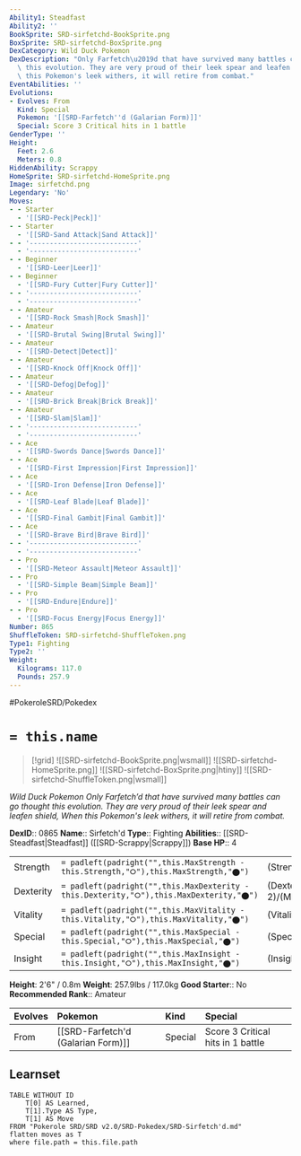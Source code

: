 ```yaml
---
Ability1: Steadfast
Ability2: ''
BookSprite: SRD-sirfetchd-BookSprite.png
BoxSprite: SRD-sirfetchd-BoxSprite.png
DexCategory: Wild Duck Pokemon
DexDescription: "Only Farfetch\u2019d that have survived many battles can go thought\
  \ this evolution. They are very proud of their leek spear and leafen shield, When\
  \ this Pokemon's leek withers, it will retire from combat."
EventAbilities: ''
Evolutions:
- Evolves: From
  Kind: Special
  Pokemon: '[[SRD-Farfetch''d (Galarian Form)]]'
  Special: Score 3 Critical hits in 1 battle
GenderType: ''
Height:
  Feet: 2.6
  Meters: 0.8
HiddenAbility: Scrappy
HomeSprite: SRD-sirfetchd-HomeSprite.png
Image: sirfetchd.png
Legendary: 'No'
Moves:
- - Starter
  - '[[SRD-Peck|Peck]]'
- - Starter
  - '[[SRD-Sand Attack|Sand Attack]]'
- - '---------------------------'
  - '---------------------------'
- - Beginner
  - '[[SRD-Leer|Leer]]'
- - Beginner
  - '[[SRD-Fury Cutter|Fury Cutter]]'
- - '---------------------------'
  - '---------------------------'
- - Amateur
  - '[[SRD-Rock Smash|Rock Smash]]'
- - Amateur
  - '[[SRD-Brutal Swing|Brutal Swing]]'
- - Amateur
  - '[[SRD-Detect|Detect]]'
- - Amateur
  - '[[SRD-Knock Off|Knock Off]]'
- - Amateur
  - '[[SRD-Defog|Defog]]'
- - Amateur
  - '[[SRD-Brick Break|Brick Break]]'
- - Amateur
  - '[[SRD-Slam|Slam]]'
- - '---------------------------'
  - '---------------------------'
- - Ace
  - '[[SRD-Swords Dance|Swords Dance]]'
- - Ace
  - '[[SRD-First Impression|First Impression]]'
- - Ace
  - '[[SRD-Iron Defense|Iron Defense]]'
- - Ace
  - '[[SRD-Leaf Blade|Leaf Blade]]'
- - Ace
  - '[[SRD-Final Gambit|Final Gambit]]'
- - Ace
  - '[[SRD-Brave Bird|Brave Bird]]'
- - '---------------------------'
  - '---------------------------'
- - Pro
  - '[[SRD-Meteor Assault|Meteor Assault]]'
- - Pro
  - '[[SRD-Simple Beam|Simple Beam]]'
- - Pro
  - '[[SRD-Endure|Endure]]'
- - Pro
  - '[[SRD-Focus Energy|Focus Energy]]'
Number: 865
ShuffleToken: SRD-sirfetchd-ShuffleToken.png
Type1: Fighting
Type2: ''
Weight:
  Kilograms: 117.0
  Pounds: 257.9
---
```


#PokeroleSRD/Pokedex

# `= this.name`

> [!grid]
> ![[SRD-sirfetchd-BookSprite.png|wsmall]]
> ![[SRD-sirfetchd-HomeSprite.png]]
> ![[SRD-sirfetchd-BoxSprite.png|htiny]]
> ![[SRD-sirfetchd-ShuffleToken.png|wsmall]]


*Wild Duck Pokemon*
*Only Farfetch’d that have survived many battles can go thought this evolution. They are very proud of their leek spear and leafen shield, When this Pokemon's leek withers, it will retire from combat.*

**DexID**:: 0865
**Name**:: Sirfetch'd
**Type**:: Fighting
**Abilities**:: [[SRD-Steadfast|Steadfast]] ([[SRD-Scrappy|Scrappy]])
**Base HP**:: 4

|           |                                                                                        |                                          |
| --------- | -------------------------------------------------------------------------------------- | ---------------------------------------- |
| Strength  | `= padleft(padright("",this.MaxStrength - this.Strength,"⭘"),this.MaxStrength,"⬤")`    | (Strength::3)/(MaxStrength::7)   |
| Dexterity | `= padleft(padright("",this.MaxDexterity - this.Dexterity,"⭘"),this.MaxDexterity,"⬤")` | (Dexterity:: 2)/(MaxDexterity::4) |
| Vitality  | `= padleft(padright("",this.MaxVitality - this.Vitality,"⭘"),this.MaxVitality,"⬤")`    | (Vitality::2)/(MaxVitality::5)   |
| Special   | `= padleft(padright("",this.MaxSpecial - this.Special,"⭘"),this.MaxSpecial,"⬤")`       | (Special::2)/(MaxSpecial::4)     |
| Insight   | `= padleft(padright("",this.MaxInsight - this.Insight,"⭘"),this.MaxInsight,"⬤")`       | (Insight::2)/(MaxInsight::5)     |

**Height**: 2'6" / 0.8m
**Weight**: 257.9lbs / 117.0kg
**Good Starter**:: No
**Recommended Rank**:: Amateur

| Evolves   | Pokemon                            | Kind    | Special                           |
|:----------|:-----------------------------------|:--------|:----------------------------------|
| From      | [[SRD-Farfetch'd (Galarian Form)]] | Special | Score 3 Critical hits in 1 battle |

## Learnset

```dataview
TABLE WITHOUT ID
    T[0] AS Learned,
    T[1].Type AS Type,
    T[1] AS Move
FROM "Pokerole SRD/SRD v2.0/SRD-Pokedex/SRD-Sirfetch'd.md"
flatten moves as T
where file.path = this.file.path
```
